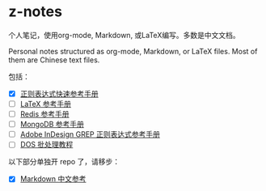 # z-notes

个人笔记，使用org-mode, Markdown, 或LaTeX编写。多数是中文文档。

Personal notes structured as org-mode, Markdown, or LaTeX files. Most of them are Chinese text files.

包括：

- [x] [正则表达式快速参考手册](./regex-tutorial/)
- [ ] [LaTeX 参考手册](./latex-tutorial/)
- [ ] [Redis 参考手册](./redis-tutorial/)
- [ ] [MongoDB 参考手册](./mongodb-tutorial/)
- [ ] [Adobe InDesign GREP 正则表达式参考手册](./indesign-grep-reference/)
- [ ] [DOS 批处理教程](./dos-batch-tutorial/)

以下部分单独开 repo 了，请移步：

- [x] [Markdown 中文参考](https://github.com/WisdomFusion/markdown-reference)
